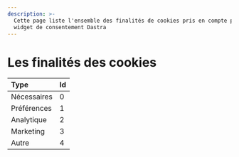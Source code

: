 ```yaml
---
description: >-
  Cette page liste l'ensemble des finalités de cookies pris en compte par le
  widget de consentement Dastra
---
```


# Les finalités des cookies

| Type | Id |
| :--- | :--- |
| Nécessaires | 0 |
| Préférences | 1 |
| Analytique | 2 |
| Marketing | 3 |
| Autre | 4 |

